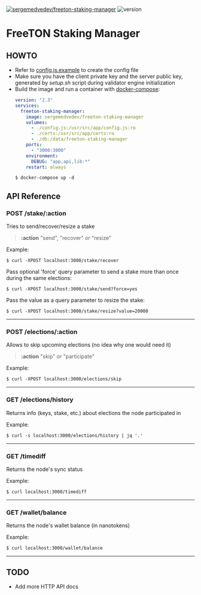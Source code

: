 [![sergemedvedev/freeton-staking-manager](https://img.shields.io/docker/cloud/build/sergemedvedev/freeton-staking-manager.svg)](https://hub.docker.com/r/sergemedvedev/freeton-staking-manager)
![version](https://img.shields.io/github/package-json/v/serge-medvedev/freeton-staking-manager)

# FreeTON Staking Manager

## HOWTO

- Refer to [config.js.example](config.js.example) to create the config file
- Make sure you have the client private key and the server public key, generated by _setup.sh_ script during validator engine initialization
- Build the image and run a container with [docker-compose](docker-compose.yml):
    ```yaml
    version: "2.3"
    services:
      freeton-staking-manager:
        image: sergemedvedev/freeton-staking-manager
        volumes:
          - ./config.js:/usr/src/app/config.js:ro
          - ./certs:/usr/src/app/certs:ro
          - ./db:/data/freeton-staking-manager
        ports:
          - "3000:3000"
        environment:
          DEBUG: "app,api,lib:*"
        restart: always
    ```
    ```console
    $ docker-compose up -d
    ```

## API Reference

### POST /stake/:action
Tries to send/recover/resize a stake

> __:action__ "send", "recover" or "resize"

Example:
```console
$ curl -XPOST localhost:3000/stake/recover
```

Pass optional 'force' query parameter to send a stake more than once during the same elections:
```console
$ curl -XPOST localhost:3000/stake/send?force=yes
```

Pass the value as a query parameter to resize the stake:

```console
$ curl -XPOST localhost:3000/stake/resize?value=20000
```
---

### POST /elections/:action
Allows to skip upcoming elections (no idea why one would need it)

> __:action__ "skip" or "participate"

Example:
```console
$ curl -XPOST localhost:3000/elections/skip
```
---

### GET /elections/history
Returns info (keys, stake, etc.) about elections the node participated in

Example:
```console
$ curl -s localhost:3000/elections/history | jq '.'
```
---

### GET /timediff
Returns the node's sync status

Example:
```console
$ curl localhost:3000/timediff
```
---

### GET /wallet/balance
Returns the node's wallet balance (in nanotokens)

Example:
```console
$ curl localhost:3000/wallet/balance
```
---

## TODO

- Add more HTTP API docs
